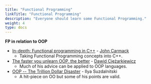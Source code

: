 ```yaml
---
title: "Functional Programming"
linkTitle: "Functional Programming"
description: "Everyone should learn some Functional Programming."
weight: 4
type: docs
---
```


**FP in relation to OOP**
* [In-depth: Functional programming in C++](https://www.gamasutra.com/view/news/169296/Indepth_Functional_programming_in_C.php) - [John Carmack](https://en.wikipedia.org/wiki/John_Carmack)
  * Taking Functional Programming concepts into C++.
* [The faster you unlearn OOP, the better](https://dpc.pw/the-faster-you-unlearn-oop-the-better-for-you-and-your-software) - [Dawid Ciężarkiewicz](https://dpc.pw/about)
  * Much of his advice can be applied to OOP languages.
* [OOP -- The Trillion Dollar Disaster](https://medium.com/better-programming/object-oriented-programming-the-trillion-dollar-disaster-92a4b666c7c7) - Ilya Suzdalnitski
  * A hit-piece on OO but some of his points are valid.
